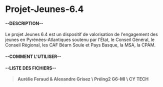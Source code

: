 # **Projet-Jeunes-6.4**

#### **--DESCRIPTION--**
Le projet Jeunes 6.4 est un dispositif de valorisation de l'engagement des jeunes en Pyrénées-Atlantiques soutenu par l'État, le Conseil Général, le Conseil Régional, les CAF Béarn Soule et Pays Basque, la MSA, la CPAM.

#### **--COMMENT L'UTILISER--**

#### **--LISTE DES FICHIERS--**

> **Aurélie Feraud & Alexandre Grisez \ PréIng2 G6-MI \ CY TECH**
